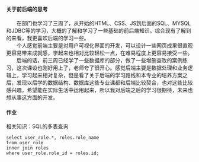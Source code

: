 #### 关于前后端的思考
&emsp;&emsp;在部门也学习了三周了，从开始的HTML、CSS、JS到后面的SQL、MYSQL和JDBC等的学习，大概的了解和学习了一些基础的前后端知识。综合现有了解到的来看，我更喜欢后端的学习一些。<br>
&emsp;&emsp;个人感觉前端主要是对用户可视化界面的开发，可以设计一些网页成果很直观更容易带来成就感，学起来也相对比较轻松一点，在难易程度上更容易接受一些。<br>
&emsp;&emsp;后端的话，前三周已经学了一些数据库的部分，做了一些增删查改的案例练习，这次课设也刚好用上了，老师夸了很开心。感觉后端主要是数据处理和业务逻辑上，学习起来相对复杂，但是看了关于后端的学习路线和本专业的培养方案之后，发现以后学的数据结构、数据库这些专业课都和后端比较契合，也对这些比较感兴趣，希望能在实际生活中运用起来，所以我对后端之后的学习很期待，未来也想从事这方面的开发。<br>

#### 作业
相关知识：SQL的多表查询
```mysql
select user_role.*, roles.role_name
from user_role
inner join roles
where user_role.role_id = roles.id;
```